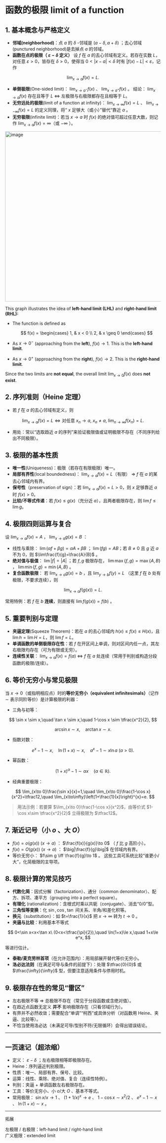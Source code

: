 
# 函数的极限 limit of a function

## 1. 基本概念与严格定义

* **邻域(neighborhood)**：点 $a$ 的 $\delta$ -邻域是 $(a-\delta,a+\delta)$ ；去心邻域(punctured neighborhood)是去掉点 $a$ 的邻域。
* **函数在点的极限（ $\varepsilon-\delta$ 定义）**
  设 $f$ 在 $a$ 的去心邻域有定义。若存在实数 $L$，对任意 $\varepsilon>0$，皆存在 $\delta>0$，使得当 $0<|x-a|<\delta$ 时有 $|f(x)-L|<\varepsilon$，记作

$$
\lim_{x\to a}f(x)=L.
$$
* **单侧极限**(One-sided limit)： $\lim_{x\to a^-}f(x)$ 、 $\lim_{x\to a^+}f(x)$ 。
  结论： $\lim_{x\to a}f(x)$ 存在且等于 $L$ ⇔ 左极限与右极限都存在且相等于 $L$。
* **无穷远处的极限**(limit of a function at infinity)： $\lim_{x\to\infty}f(x)=L$ 、 $\lim_{x\to -\infty}f(x)=L$ 的定义同理，将“ $x$ 足够大（或小）”替代“靠近 $a$ 。
* **无穷极限**(infinite limit)：若当 $x\to a$ 时 $f(x)$ 的绝对值可超过任意大数，则记作 $\lim_{x\to a}f(x)=\infty$（或 $-\infty$ ）。

<img width="700" height="550" alt="image" src="https://github.com/user-attachments/assets/b3a205a5-6552-480b-91ea-e576f230d3a6" />

This graph illustrates the idea of **left-hand limit (LHL)** and **right-hand limit (RHL):**

* The function is defined as

  $$
  f(x) = 
  \begin{cases} 
  1, & x < 0 \\ 
  2, & x \geq 0 
  \end{cases}
  $$

* As $x \to 0^-$ (approaching from the **left**), $f(x) \to 1$. This is the **left-hand limit**.

* As $x \to 0^+$ (approaching from the **right**), $f(x) \to 2$. This is the **right-hand limit**.

Since the two limits are **not equal**, the overall limit $\lim_{x \to 0} f(x)$ does **not exist**.




## 2. 序列准则（Heine 定理）

* 若 $f$ 在 $a$ 的去心邻域有定义，则

$$
\lim_{x\to a}f(x)=L \iff \text{对任意 } x_n\to a,\ x_n\neq a,\ \lim_{n\to\infty}f(x_n)=L.
$$
* 用处：常以“选取趋近 $a$ 的序列”来验证极限值或证明极限不存在（不同序列给出不同极限）。

## 3. 极限的基本性质

* **唯一性**(Uniqueness)：极限（若存在有限极限）唯一。
* **局部有界性**(local boundedness)： $\lim_{x\to a}f(x)=L$（有限） ⇒ $f$ 在 $a$ 的某去心邻域内有界。
* **保号性**（preservation of sign）：若 $\lim_{x\to a}f(x)=L>0$，则 $x$ 足够靠近 $a$ 时 $f(x)>0$。
* **比较/不等式传递**：若 $f(x)\le g(x)$（充分近 $a$），且两者极限存在，则 $\lim f \le \lim g$。

## 4. 极限四则运算与复合

设 $\lim_{x\to a}f(x)=A$ ， $\lim_{x\to a}g(x)=B$ ：

* 线性与乘除：
  $\lim(\alpha f+\beta g)=\alpha A+\beta B$ ； $\lim(fg)=AB$；若 $B\ne0$ 且 $g$ 近 $a$ 不为 0，则 $\lim\frac{f}{g}=\frac{A}{B}$ 。
* **绝对值与极值**： $\lim|f|=|A|$ ；若 $f,g$ 极限存在， $\lim\max\{f,g\}=\max\{A,B\}$ ， $\lim\min\{f,g\}=\min\{A,B\}$ 。
* **复合函数极限**：
  若 $\lim_{x\to a}g(x)=b$ ，且 $\lim_{y\to b}f(y)=L$ （这里 $f$ 在 $b$ 处有极限，不要求连续），则

$$
\lim_{x\to a}f(g(x))=L.
$$

  常用特例：若 $f$ 在 $b$ **连续**，则直接有 $\lim f(g(x))=f(b)$ 。

## 5. 重要判别与定理

* **夹逼定理**(Squeeze Theorem)：若在 $a$ 的去心邻域内 $h(x)\le f(x)\le H(x)$，且 $\lim h=\lim H=L$，则 $\lim f=L$。
* **单调函数的单侧极限存在性**：若 $f$ 在开区间上单调，则对区间内任一点，其左右极限均存在（可为有限或无穷）。
* **连续性关联**： $\lim_{x\to a}f(x)=f(a)$ ⇔ $f$ 在 $a$ 处连续（常用于判别或构造分段函数的极限/连续）。

## 6. 等价无穷小与常见极限

当 $x\to 0$（或指明相应点）时的**等价无穷小（equivalent infinitesimals）**（记作 $\sim$ 表示同阶等价）是计算极限的利器：

* 三角与初等：

$$
\sin x \sim x,\quad \tan x \sim x,\quad 1-\cos x \sim \tfrac{x^2}{2},
$$

$$
\arcsin x \sim x,\quad \arctan x \sim x.
$$

* 指数对数：

$$
e^x-1 \sim x,\quad \ln(1+x)\sim x,\quad a^x-1 \sim x\ln a\ (a>0).
$$

* 幂函数：

$$
(1+x)^\alpha-1\sim \alpha x\quad (\alpha\in\mathbb{R}).
$$

* 经典重要极限：

$$
\lim_{x\to 0}\frac{\sin x}{x}=1,\quad
\lim_{x\to 0}\frac{1-\cos x}{x^2}=\tfrac12,\quad
\lim_{x\to\infty}\left(1+\frac{1}{x}\right)^{x}=e.
$$

> 用法示例：若要算 $\lim_{x\to 0}\frac{1-\cos x}{x^2}$，由等价式 $1-\cos x\sim \tfrac{x^2}{2}$ 立得极限为 $\tfrac12$。

## 7. 渐近记号（小 $o$ 、大 $O$）

* $f(x)=o(g(x))\ (x\to a)$ ： $\frac{f(x)}{g(x)}\to 0$ （ $f$ 比 $g$ 高阶小）。
* $f(x)=O(g(x))\ (x\to a)$ ： $\big|\frac{f}{g}\big|$ 在邻域内有界。
* 等价无穷小： $f\sim g \iff \frac{f}{g}\to 1$ 。
  这些工具可系统比较“谁更小/大”，化简极限的主导项。

## 8. 极限计算的常见技巧

* **代数化简**：因式分解（factorization）、通分（common denominator）、配方、拆项、凑平方（grouping into a perfect square）。
* **有理化** (rationalization)：含根式时乘以共轭（conjugate）、消去“0/0”型。
* **三角恒等变换**：化 $\sin, \cos, \tan$ 间关系、半角/和差化积等。
* **换元**（substitution）：如 $t=\frac{1}{x}$ 把 $x\to\infty$ 转为 $t\to 0$ 。
* **夹逼与比较**：利用基本不等式

$$
0<\sin x<x<\tan x\ (0<x<\tfrac{\pi}{2}),\quad \ln(1+x)\le x,\quad 1+x\le e^x,
$$

  等进行估计。
* **泰勒/麦克劳林首项**（在允许范围内）：用局部展开替代等价无穷小。
* **洛必达法则**（在满足可导与条件的前提下）：处理 $\tfrac{0}{0}$ 或 $\tfrac{\infty}{\infty}$ 型，但要注意适用条件与停用时机。

## 9. 极限存在性的常见“雷区”

* 左右极限不等 ⇒ 总极限不存在（常见于分段函数或含绝对值）。
* 在趋近点函数无定义 **并不** 影响极限存在（只看邻域行为）。
* 有界并不必然收敛；需要配合“单调”“柯西”或具体分析（对函数用 Heine、夹逼、比较等）。
* 不恰当使用洛必达（未满足可导/型别不符/无限循环）会得出错误结论。

---

## 一页速记（超浓缩）

* 定义： $\varepsilon-\delta$ ；左右极限相等即极限存在。
* Heine：序列逼近判别极限。
* 性质：唯一、局部有界、保号、比较。
* 运算：线性、乘除、绝对值、复合（连续性特例）。
* 判别：夹逼 + 单调函数左右极限存在。
* 工具：等价无穷小、小 $o$/大 $O$ 、基本不等式。
* 常用极限： $\sin x/x\to 1$ 、 $(1+1/x)^x\to e$ 、 $1-\cos x\sim x^2/2$ 、 $e^x-1\sim x$ 、 $\ln(1+x)\sim x$ 。

---
拓展

左极限 / 右极限：left-hand limit / right-hand limit  
广义极限：extended limit  
